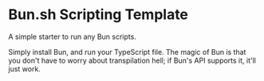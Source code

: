 # Bun.sh Scripting Template

A simple starter to run any Bun scripts.

Simply install Bun, and run your TypeScript file. The magic of Bun is that you don't have to worry about transpilation hell; if Bun's API supports it, it'll just work.
